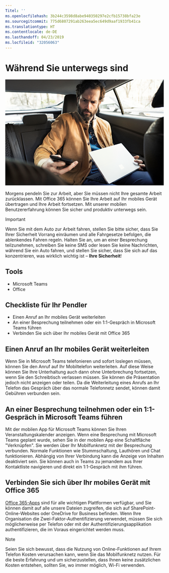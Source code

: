 ```yaml
---
Titel: ''
ms.openlocfilehash: 3b244c3598d8abe940350297e2cfb15738bfa23e
ms.sourcegitcommit: 775d6807291ab263eea5ec649d9aaf1933fb41ca
ms.translationtype: HT
ms.contentlocale: de-DE
ms.lasthandoff: 04/23/2019
ms.locfileid: "32056063"
---
```

# <a name="during-your-commute"></a>Während Sie unterwegs sind

![Unterwegs (Bild)](media/ditl_commute.png)

Morgens pendeln Sie zur Arbeit, aber Sie müssen nicht Ihre gesamte Arbeit zurücklassen. Mit Office 365 können Sie Ihre Arbeit auf Ihr mobiles Gerät übertragen und Ihre Arbeit fortsetzen.  Mit unserer mobilen Benutzererfahrung können Sie sicher und produktiv unterwegs sein.  

> [!IMPORTANT]
> Wenn Sie mit dem Auto zur Arbeit fahren, stellen Sie bitte sicher, dass Sie Ihrer Sicherheit Vorrang einräumen und alle Fahrgesetze befolgen, die ablenkendes Fahren regeln. Halten Sie an, um an einer Besprechung teilzunehmen, schreiben Sie keine SMS oder lesen Sie keine Nachrichten, während Sie ein Auto fahren, und stellen Sie sicher, dass Sie sich auf das konzentrieren, was wirklich wichtig ist – **Ihre Sicherheit**!


## <a name="tools"></a>Tools
- Microsoft Teams
- Office 

## <a name="checklist-for-your-commute"></a>Checkliste für Ihr Pendler
- Einen Anruf an Ihr mobiles Gerät weiterleiten
- An einer Besprechung teilnehmen oder ein 1:1-Gespräch in Microsoft Teams führen
- Verbinden Sie sich über Ihr mobiles Gerät mit Office 365
 
## <a name="transfer-a-call-to-your-mobile-device"></a>Einen Anruf an Ihr mobiles Gerät weiterleiten
Wenn Sie in Microsoft Teams telefonieren und sofort loslegen müssen, können Sie den Anruf auf Ihr Mobiltelefon weiterleiten. Auf diese Weise können Sie Ihre Unterhaltung auch dann ohne Unterbrechung fortsetzen, wenn Sie den Schreibtisch verlassen müssen. Sie können die Präsentation jedoch nicht anzeigen oder teilen. Da die Weiterleitung eines Anrufs an Ihr Telefon das Gespräch über das normale Telefonnetz sendet, können damit Gebühren verbunden sein.

## <a name="join-a-meeting-or-have-a-11-call-in-microsoft-teams"></a>An einer Besprechung teilnehmen oder ein 1:1-Gespräch in Microsoft Teams führen
Mit der mobilen App für Microsoft Teams können Sie Ihren Veranstaltungskalender anzeigen.  Wenn eine Besprechung mit Microsoft Teams geplant wurde, sehen Sie in der mobilen App eine Schaltfläche "Verknüpfen". Sie werden über Ihr Mobilfunknetz mit der Besprechung verbunden.  Normale Funktionen wie Stummschaltung, Lauthören und Chat funktionieren.  Abhängig von Ihrer Verbindung kann die Anzeige von Inhalten deaktiviert sein. Sie können auch in Teams zu jemandem aus Ihrer Kontaktliste navigieren und direkt ein 1:1-Gespräch mit ihm führen. 

## <a name="connect-to-office-365-from-your-mobile-device"></a>Verbinden Sie sich über Ihr mobiles Gerät mit Office 365
[Office 365-Apps](https://support.office.com/en-us/article/set-up-office-apps-and-email-on-a-mobile-device-7dabb6cb-0046-40b6-81fe-767e0b1f014f?ui=en-US&rs=en-US&ad=US) sind für alle wichtigen Plattformen verfügbar, und Sie können damit auf alle unsere Dateien zugreifen, die sich auf SharePoint-Online-Websites oder OneDrive for Business befinden. Wenn Ihre Organisation die Zwei-Faktor-Authentifizierung verwendet, müssen Sie sich möglicherweise per Telefon oder mit der Authentifizierungsapplikation authentifizieren, die im Voraus eingerichtet werden muss.  

> [!NOTE]
> Seien Sie sich bewusst, dass die Nutzung von Online-Funktionen auf Ihrem Telefon Kosten verursachen kann, wenn Sie das Mobilfunknetz nutzen. Für die beste Erfahrung und um sicherzustellen, dass Ihnen keine zusätzlichen Kosten entstehen, sollten Sie, wo immer möglich, Wi-Fi verwenden.